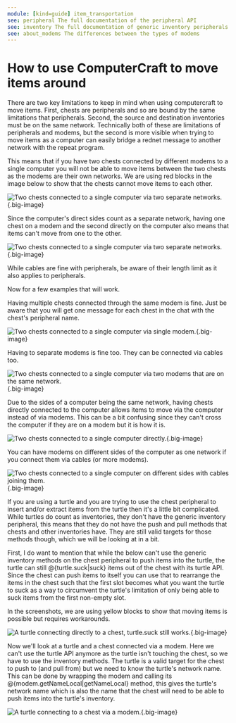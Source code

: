 ```yaml
---
module: [kind=guide] item_transportation
see: peripheral The full documentation of the peripheral API
see: inventory The full documentation of generic inventory peripherals
see: about_modems The differences between the types of modems
---
```


# How to use ComputerCraft to move items around

There are two key limitations to keep in mind when using computercraft to move items. First, chests are peripherals and so are bound by the same limitations that peripherals. Second, the source and destination inventories must be on the same network. Technically both of these are limitations of peripherals and modems, but the second is more visible when trying to move items as a computer can easily bridge a rednet message to another network with the repeat program.

This means that if you have two chests connected by different modems to a single computer you will not be able to move items between the two chests as the modems are their own networks. We are using red blocks in the image below to show that the chests cannot move items to each other.

![Two chests connected to a single computer via two separate networks.](/images/separate-modem-networks.png){.big-image}

Since the computer's direct sides count as a separate network, having one chest on a modem and the second directly on the computer also means that items can't move from one to the other.

![Two chests connected to a single computer via two separate networks.](/images/separate-mixed-networks.png){.big-image}

While cables are fine with peripherals, be aware of their length limit as it also applies to peripherals.

Now for a few examples that will work.

Having multiple chests connected through the same modem is fine. Just be aware that you will get one message for each chest in the chat with the chest's peripheral name.

![Two chests connected to a single computer via single modem.](/images/shared-modem.png){.big-image}

Having to separate modems is fine too. They can be connected via cables too.

![Two chests connected to a single computer via two modems that are on the same network.](/images/two-modems-same-network.png){.big-image}

Due to the sides of a computer being the same network, having chests directly connected to the computer allows items to move via the computer instead of via modems. This can be a bit confusing since they can't cross the computer if they are on a modem but it is how it is.

![Two chests connected to a single computer directly.](/images/no-modems.png){.big-image}

You can have modems on different sides of the computer as one network if you connect them via cables (or more modems).

![Two chests connected to a single computer on different sides with cables joining them.](/images/bridging-cables.png){.big-image}

If you are using a turtle and you are trying to use the chest peripheral to insert and/or extract items from the turtle then it's a little bit complicated. While turtles do count as inventories, they don't have the generic inventory peripheral, this means that they do not have the push and pull methods that chests and other inventories have. They are still valid targets for those methods though, which we will be looking at in a bit.

First, I do want to mention that while the below can't use the generic inventory methods on the chest peripheral to push items into the turtle, the turtle can still @{turtle.suck|suck} items out of the chest with its turtle API. Since the chest can push items to itself you can use that to rearrange the items in the chest such that the first slot becomes what you want the turtle to suck as a way to circumvent the turtle's limitation of only being able to suck items from the first non-empty slot.

In the screenshots, we are using yellow blocks to show that moving items is possible but requires workarounds.

![A turtle connecting directly to a chest, turtle.suck still works.](/images/turtle-direct.png){.big-image}

Now we'll look at a turtle and a chest connected via a modem. Here we can't use the turtle API anymore as the turtle isn't touching the chest, so we have to use the inventory methods. The turtle is a valid target for the chest to push to (and pull from) but we need to know the turtle's network name. This can be done by wrapping the modem and calling its @{modem.getNameLocal|getNameLocal} method, this gives the turtle's network name which is also the name that the chest will need to be able to push items into the turtle's inventory.

![A turtle connecting to a chest via a modem.](/images/turtle-modem.png){.big-image}
